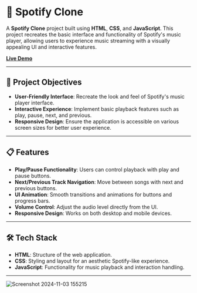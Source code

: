 # 🎵 Spotify Clone

A **Spotify Clone** project built using **HTML**, **CSS**, and **JavaScript**. This project recreates the basic interface and functionality of Spotify's music player, allowing users to experience music streaming with a visually appealing UI and interactive features.

[**Live Demo**](https://omkard45.github.io/Spotify-clone/)

---

## 📌 Project Objectives
- **User-Friendly Interface**: Recreate the look and feel of Spotify's music player interface.
- **Interactive Experience**: Implement basic playback features such as play, pause, next, and previous.
- **Responsive Design**: Ensure the application is accessible on various screen sizes for better user experience.

---

## 📋 Features
- **Play/Pause Functionality**: Users can control playback with play and pause buttons.
- **Next/Previous Track Navigation**: Move between songs with next and previous buttons.
- **UI Animation**: Smooth transitions and animations for buttons and progress bars.
- **Volume Control**: Adjust the audio level directly from the UI.
- **Responsive Design**: Works on both desktop and mobile devices.

---

## 🛠️ Tech Stack
- **HTML**: Structure of the web application.
- **CSS**: Styling and layout for an aesthetic Spotify-like experience.
- **JavaScript**: Functionality for music playback and interaction handling.

---

![Screenshot 2024-11-03 155215](https://github.com/user-attachments/assets/422e186a-6698-4d38-b66b-8949f0436278)
